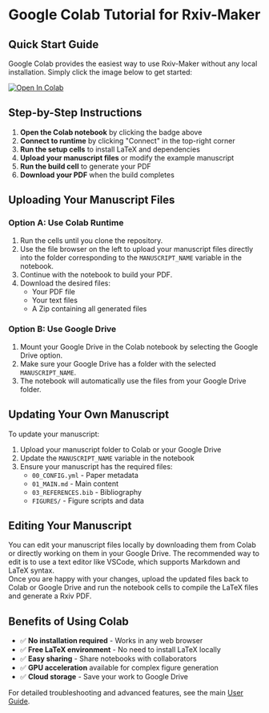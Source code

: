 # Google Colab Tutorial for Rxiv-Maker

## Quick Start Guide

Google Colab provides the easiest way to use Rxiv-Maker without any local installation. Simply click the image below to get started:

[![Open In Colab](https://colab.research.google.com/assets/colab-badge.svg)](https://githubtocolab.com/HenriquesLab/rxiv-maker/blob/main/notebooks/rxiv_maker_colab.ipynb)

## Step-by-Step Instructions

1. **Open the Colab notebook** by clicking the badge above
2. **Connect to runtime** by clicking "Connect" in the top-right corner
3. **Run the setup cells** to install LaTeX and dependencies
4. **Upload your manuscript files** or modify the example manuscript
5. **Run the build cell** to generate your PDF
6. **Download your PDF** when the build completes

## Uploading Your Manuscript Files

### Option A: Use Colab Runtime
1. Run the cells until you clone the repository.
2. Use the file browser on the left to upload your manuscript files directly into the folder corresponding to the `MANUSCRIPT_NAME` variable in the notebook.
3. Continue with the notebook to build your PDF.
4. Download the desired files:
   - Your PDF file
   - Your text files
   - A Zip containing all generated files

### Option B: Use Google Drive
1. Mount your Google Drive in the Colab notebook by selecting the Google Drive option.
2. Make sure your Google Drive has a folder with the selected `MANUSCRIPT_NAME`.
3. The notebook will automatically use the files from your Google Drive folder.

## Updating Your Own Manuscript

To update your manuscript:

1. Upload your manuscript folder to Colab or your Google Drive
2. Update the `MANUSCRIPT_NAME` variable in the notebook
3. Ensure your manuscript has the required files:
   - `00_CONFIG.yml` - Paper metadata
   - `01_MAIN.md` - Main content
   - `03_REFERENCES.bib` - Bibliography
   - `FIGURES/` - Figure scripts and data

## Editing Your Manuscript
You can edit your manuscript files locally by downloading them from Colab or directly working on them in your Google Drive. The recommended way to edit is to use a text editor like VSCode, which supports Markdown and LaTeX syntax.  
Once you are happy with your changes, upload the updated files back to Colab or Google Drive and run the notebook cells to compile the LaTeX files and generate a Rxiv PDF.

## Benefits of Using Colab

- ✅ **No installation required** - Works in any web browser
- ✅ **Free LaTeX environment** - No need to install LaTeX locally
- ✅ **Easy sharing** - Share notebooks with collaborators
- ✅ **GPU acceleration** available for complex figure generation
- ✅ **Cloud storage** - Save your work to Google Drive

For detailed troubleshooting and advanced features, see the main [User Guide](../guides/user_guide.md).
